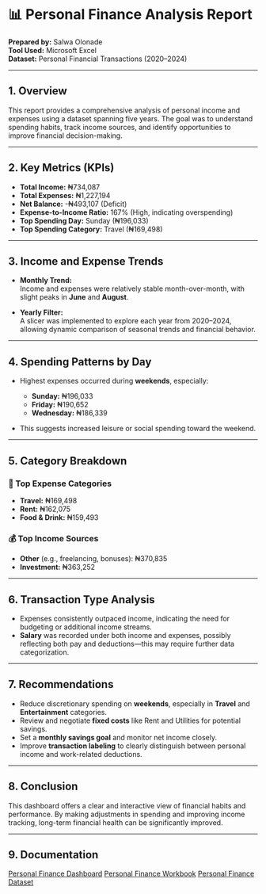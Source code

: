 # 📊 Personal Finance Analysis Report

**Prepared by:** Salwa Olonade  
**Tool Used:** Microsoft Excel  
**Dataset:** Personal Financial Transactions (2020–2024)

---

## 1. Overview
This report provides a comprehensive analysis of personal income and expenses using a dataset spanning five years. The goal was to understand spending habits, track income sources, and identify opportunities to improve financial decision-making.

---

## 2. Key Metrics (KPIs)

- **Total Income:** ₦734,087  
- **Total Expenses:** ₦1,227,194  
- **Net Balance:** -₦493,107 (Deficit)  
- **Expense-to-Income Ratio:** 167% (High, indicating overspending)  
- **Top Spending Day:** Sunday (₦196,033)  
- **Top Spending Category:** Travel (₦169,498)

---

## 3. Income and Expense Trends

- **Monthly Trend:**  
  Income and expenses were relatively stable month-over-month, with slight peaks in **June** and **August**.

- **Yearly Filter:**  
  A slicer was implemented to explore each year from 2020–2024, allowing dynamic comparison of seasonal trends and financial behavior.

---

## 4. Spending Patterns by Day

- Highest expenses occurred during **weekends**, especially:
  - **Sunday:** ₦196,033
  - **Friday:** ₦190,652
  - **Wednesday:** ₦186,339

- This suggests increased leisure or social spending toward the weekend.

---

## 5. Category Breakdown

### 🧾 Top Expense Categories
- **Travel:** ₦169,498  
- **Rent:** ₦162,075  
- **Food & Drink:** ₦159,493  

### 💰 Top Income Sources
- **Other** (e.g., freelancing, bonuses): ₦370,835  
- **Investment:** ₦363,252

---

## 6. Transaction Type Analysis

- Expenses consistently outpaced income, indicating the need for budgeting or additional income streams.  
- **Salary** was recorded under both income and expenses, possibly reflecting both pay and deductions—this may require further data categorization.

---

## 7. Recommendations

- Reduce discretionary spending on **weekends**, especially in **Travel** and **Entertainment** categories.  
- Review and negotiate **fixed costs** like Rent and Utilities for potential savings.  
- Set a **monthly savings goal** and monitor net income closely.  
- Improve **transaction labeling** to clearly distinguish between personal income and work-related deductions.

---

## 8. Conclusion

This dashboard offers a clear and interactive view of financial habits and performance. By making adjustments in spending and improving income tracking, long-term financial health can be significantly improved.

---

## 9. Documentation

 [Personal Finance Dashboard](https://drive.google.com/file/d/1dDBs3bc8DTeR49rfA01fTJCPBGLFGbdr/view?usp=drive_link) 
 [Personal Finance Workbook](https://docs.google.com/spreadsheets/d/1_IZpla_vE2xZe4cPII3zRQ_E7zzflGLL/edit?usp=drive_link&ouid=107598010287273134190&rtpof=true&sd=true)
 [Personal Finance Dataset](https://drive.google.com/file/d/1DVvnGJUasFsMMLKtfOzIelyhVRuzM9J0/view?usp=drive_link)
